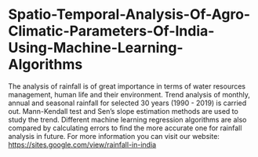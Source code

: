 # Spatio-Temporal-Analysis-Of-Agro-Climatic-Parameters-Of-India-Using-Machine-Learning-Algorithms
The analysis of rainfall is of great importance in terms of water resources management, human life and their environment. Trend analysis of monthly, annual and seasonal rainfall for selected 30 years (1990 - 2019) is carried out. Mann-Kendall test and Sen’s slope estimation methods are used to study the trend. Different machine learning regression algorithms are also compared by calculating errors to find the more accurate one for rainfall analysis in future. For more information you can visit our website: https://sites.google.com/view/rainfall-in-india
